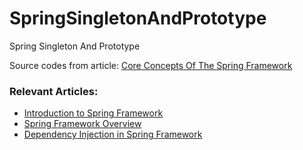 # SpringSingletonAndPrototype
Spring Singleton And Prototype

Source codes from article:
[Core Concepts Of The Spring Framework](https://www.dariawan.com/tutorials/spring/core-concepts-of-the-spring-framework/)

### Relevant Articles:
- [Introduction to Spring Framework](https://www.dariawan.com/tutorials/spring/introduction-to-spring-framework/)
- [Spring Framework Overview](https://www.dariawan.com/tutorials/spring/spring-framework-overview/)
- [Dependency Injection in Spring Framework](https://www.dariawan.com/tutorials/spring/dependency-injection-spring-framework/)
